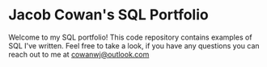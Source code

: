 # Jacob Cowan's SQL Portfolio

Welcome to my SQL portfolio! This code repository contains examples of SQL I've written. Feel free to take a look, if you have any questions you can reach out to me at cowanwj@outlook.com
